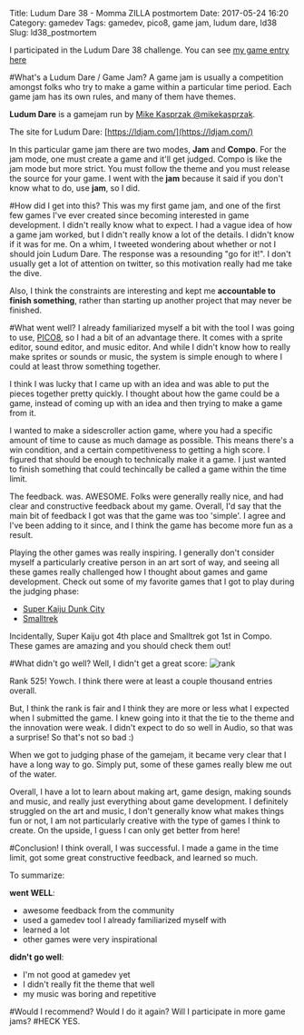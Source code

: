 Title: Ludum Dare 38 - Momma ZILLA postmortem
Date: 2017-05-24 16:20
Category: gamedev
Tags: gamedev, pico8, game jam, ludum dare, ld38
Slug: ld38_postmortem

I participated in the Ludum Dare 38 challenge. You can see [my game entry here](https://ldjam.com/events/ludum-dare/38/momma-zilla)


#What's a Ludum Dare / Game Jam? 
A game jam is usually a competition amongst folks who try to make a game within a particular time period. Each game jam has its own rules, and many of them have themes.

**Ludum Dare** is a gamejam run by [Mike Kasprzak @mikekasprzak](https://twitter.com/mikekasprzak).

The site for Ludum Dare:
[https://ldjam.com/](https://ldjam.com/)

In this particular game jam there are two modes, **Jam** and **Compo**. For the jam mode, one must create a game and it'll get judged. Compo is like the jam mode but more strict. You must follow the theme and you must release the source for your game. I went with the **jam** because it said if you don't know what to do, use **jam**, so I did.

#How did I get into this?
This was my first game jam, and one of the first few games I've ever created since becoming interested in game development. I didn't really know what to expect. I had a vague idea of how a game jam worked, but I didn't really know a lot of the details. I didn't know if it was for me. On a whim, I tweeted wondering about whether or not I should join Ludum Dare. The response was a resounding "go for it!". I don't usually get a lot of attention on twitter, so this motivation really had me take the dive.

Also, I think the constraints are interesting and kept me **accountable to finish something**, rather than starting up another project that may never be finished.

#What went well?
I already familiarized myself a bit with the tool I was going to use, [PICO8](https://www.lexaloffle.com/pico-8.php), so I had a bit of an advantage there. It comes with a sprite editor, sound editor, and music editor. And while I didn't know how to really make sprites or sounds or music, the system is simple enough to where I could at least throw something together.

I think I was lucky that I came up with an idea and was able to put the pieces together pretty quickly. I thought about how the game could be a game, instead of coming up with an idea and then trying to make a game from it.

I wanted to make a sidescroller action game, where you had a specific amount of time to cause as much damage as possible. This means there's a win condition, and a certain competitiveness to getting a high score. I figured that should be enough to technically make it a game. I just wanted to finish something that could techincally be called a game within the time limit.

The feedback. was. AWESOME. Folks were generally really nice, and had clear and constructive feedback about my game. Overall, I'd say that the main bit of feedback I got was that the game was too 'simple'. I agree and I've been adding to it since, and I think the game has become more fun as a result.

Playing the other games was really inspiring. I generally don't consider myself a particularly creative person in an art sort of way, and seeing all these games really challenged how I thought about games and game development. Check out some of my favorite games that I got to play during the judging phase:

* [Super Kaiju Dunk City](https://ldjam.com/events/ludum-dare/38/super-kaiju-dunk-city)
* [Smalltrek](https://ldjam.com/events/ludum-dare/38/smalltrek)

Incidentally, Super Kaiju got 4th place and Smalltrek got 1st in Compo. These games are amazing and you should check them out!


#What didn't go well?
Well, I didn't get a great score:
![rank]({filename}/images/rank.png)

Rank 525! Yowch. I think there were at least a couple thousand entries overall.

But, I think the rank is fair and I think they are more or less what I expected when I submitted the game. I knew going into it that the tie to the theme and the innovation were weak. I didn't expect to do so well in Audio, so that was a surprise!  So that's not so bad :)

When we got to judging phase of the gamejam, it became very clear that I have a long way to go. Simply put, some of these games really blew me out of the water.

Overall, I have a lot to learn about making art, game design, making sounds and music, and really just everything about game development. I definitely struggled on the art and music, I don't generally know what makes things fun or not, I am not particularly creative with the type of games I think to create. On the upside, I guess I can only get better from here!


#Conclusion!
I think overall, I was successful. I made a game in the time limit, got some great constructive feedback, and learned so much.

To summarize:

**went WELL**:

* awesome feedback from the community
* used a gamedev tool I already familiarized myself with
* learned a lot
* other games were very inspirational


**didn't go well**:

* I'm not good at gamedev yet
* I didn't really fit the theme that well
* my music was boring and repetitive

#Would I recommend? Would I do it again? Will I participate in more game jams?
#HECK YES.